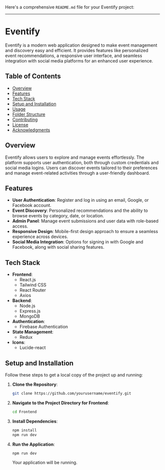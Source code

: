 Here's a comprehensive `README.md` file for your Eventify project:

---

# Eventify

Eventify is a modern web application designed to make event management and discovery easy and efficient. It provides features like personalized event recommendations, a responsive user interface, and seamless integration with social media platforms for an enhanced user experience.

## Table of Contents

- [Overview](#overview)
- [Features](#features)
- [Tech Stack](#tech-stack)
- [Setup and Installation](#setup-and-installation)
- [Usage](#usage)
- [Folder Structure](#folder-structure)
- [Contributing](#contributing)
- [License](#license)
- [Acknowledgments](#acknowledgments)

## Overview

Eventify allows users to explore and manage events effortlessly. The platform supports user authentication, both through custom credentials and social media logins. Users can discover events tailored to their preferences and manage event-related activities through a user-friendly dashboard.

## Features

- **User Authentication**: Register and log in using an email, Google, or Facebook account.
- **Event Discovery**: Personalized recommendations and the ability to browse events by category, date, or location.
- **Admin Panel**: Manage event submissions and user data with role-based access.
- **Responsive Design**: Mobile-first design approach to ensure a seamless experience across devices.
- **Social Media Integration**: Options for signing in with Google and Facebook, along with social sharing features.

## Tech Stack

- **Frontend**: 
  - React.js
  - Tailwind CSS
  - React Router
  - Axios
- **Backend**:
  - Node.js
  - Express.js
  - MongoDB
- **Authentication**: 
  - Firebase Authentication
- **State Management**: 
  - Redux
- **Icons**: 
  - Lucide-react

## Setup and Installation

Follow these steps to get a local copy of the project up and running:

1. **Clone the Repository**:
   ```bash
   git clone https://github.com/yourusername/eventify.git
   ```

2. **Navigate to the Project Directory for Frontend**:
   ```bash
   cd Frontend
   ```

3. **Install Dependencies**:
   ```bash
   npm install
   npm run dev
   ```

5. **Run the Application**:
   ```bash
   npm run dev
   ```
   Your application will be running.
